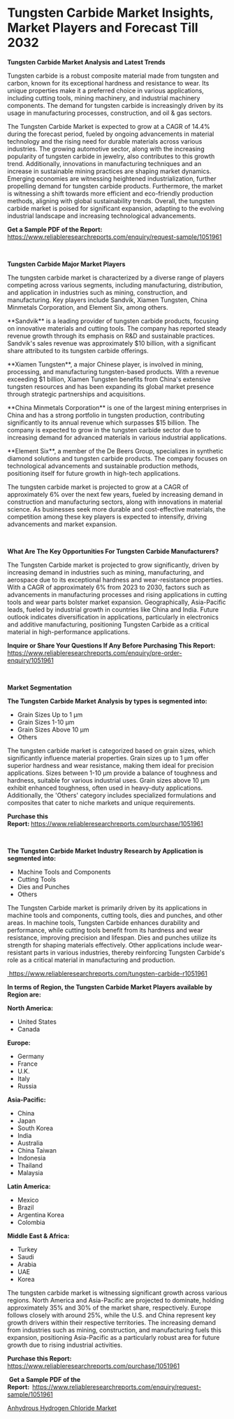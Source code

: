 <p><h1>Tungsten Carbide Market Insights, Market Players and Forecast Till 2032</h1></p><p><strong>Tungsten Carbide Market Analysis and Latest Trends</strong></p>
<p><p>Tungsten carbide is a robust composite material made from tungsten and carbon, known for its exceptional hardness and resistance to wear. Its unique properties make it a preferred choice in various applications, including cutting tools, mining machinery, and industrial machinery components. The demand for tungsten carbide is increasingly driven by its usage in manufacturing processes, construction, and oil & gas sectors.</p><p>The Tungsten Carbide Market is expected to grow at a CAGR of 14.4% during the forecast period, fueled by ongoing advancements in material technology and the rising need for durable materials across various industries. The growing automotive sector, along with the increasing popularity of tungsten carbide in jewelry, also contributes to this growth trend. Additionally, innovations in manufacturing techniques and an increase in sustainable mining practices are shaping market dynamics. Emerging economies are witnessing heightened industrialization, further propelling demand for tungsten carbide products. Furthermore, the market is witnessing a shift towards more efficient and eco-friendly production methods, aligning with global sustainability trends. Overall, the tungsten carbide market is poised for significant expansion, adapting to the evolving industrial landscape and increasing technological advancements.</p></p>
<p><strong>Get a Sample PDF of the Report:&nbsp;</strong> <a href="https://www.reliableresearchreports.com/enquiry/request-sample/1051961?utm_campaign=2734&utm_medium=2&utm_source=Github&utm_content=ia&utm_term=31032025&utm_id=tungsten-carbide">https://www.reliableresearchreports.com/enquiry/request-sample/1051961</a></p>
<p>&nbsp;</p>
<p><strong>Tungsten Carbide Major Market Players</strong></p>
<p><p>The tungsten carbide market is characterized by a diverse range of players competing across various segments, including manufacturing, distribution, and application in industries such as mining, construction, and manufacturing. Key players include Sandvik, Xiamen Tungsten, China Minmetals Corporation, and Element Six, among others.</p><p>**Sandvik** is a leading provider of tungsten carbide products, focusing on innovative materials and cutting tools. The company has reported steady revenue growth through its emphasis on R&D and sustainable practices. Sandvik's sales revenue was approximately $10 billion, with a significant share attributed to its tungsten carbide offerings.</p><p>**Xiamen Tungsten**, a major Chinese player, is involved in mining, processing, and manufacturing tungsten-based products. With a revenue exceeding $1 billion, Xiamen Tungsten benefits from China's extensive tungsten resources and has been expanding its global market presence through strategic partnerships and acquisitions.</p><p>**China Minmetals Corporation** is one of the largest mining enterprises in China and has a strong portfolio in tungsten production, contributing significantly to its annual revenue which surpasses $15 billion. The company is expected to grow in the tungsten carbide sector due to increasing demand for advanced materials in various industrial applications.</p><p>**Element Six**, a member of the De Beers Group, specializes in synthetic diamond solutions and tungsten carbide products. The company focuses on technological advancements and sustainable production methods, positioning itself for future growth in high-tech applications.</p><p>The tungsten carbide market is projected to grow at a CAGR of approximately 6% over the next few years, fueled by increasing demand in construction and manufacturing sectors, along with innovations in material science. As businesses seek more durable and cost-effective materials, the competition among these key players is expected to intensify, driving advancements and market expansion.</p></p>
<p>&nbsp;</p>
<p><strong>What Are The Key Opportunities For Tungsten Carbide Manufacturers?</strong></p>
<p><p>The Tungsten Carbide market is projected to grow significantly, driven by increasing demand in industries such as mining, manufacturing, and aerospace due to its exceptional hardness and wear-resistance properties. With a CAGR of approximately 6% from 2023 to 2030, factors such as advancements in manufacturing processes and rising applications in cutting tools and wear parts bolster market expansion. Geographically, Asia-Pacific leads, fueled by industrial growth in countries like China and India. Future outlook indicates diversification in applications, particularly in electronics and additive manufacturing, positioning Tungsten Carbide as a critical material in high-performance applications.</p></p>
<p><strong>Inquire or Share Your Questions If Any Before Purchasing This Report:</strong> <a href="https://www.reliableresearchreports.com/enquiry/pre-order-enquiry/1051961?utm_campaign=2734&utm_medium=2&utm_source=Github&utm_content=ia&utm_term=31032025&utm_id=tungsten-carbide">https://www.reliableresearchreports.com/enquiry/pre-order-enquiry/1051961</a></p>
<p>&nbsp;</p>
<p><strong>Market Segmentation</strong></p>
<p><strong>The Tungsten Carbide Market Analysis by types is segmented into:</strong></p>
<p><ul><li>Grain Sizes Up to 1 µm</li><li>Grain Sizes 1-10 µm</li><li>Grain Sizes Above 10 µm</li><li>Others</li></ul></p>
<p><p>The tungsten carbide market is categorized based on grain sizes, which significantly influence material properties. Grain sizes up to 1 µm offer superior hardness and wear resistance, making them ideal for precision applications. Sizes between 1-10 µm provide a balance of toughness and hardness, suitable for various industrial uses. Grain sizes above 10 µm exhibit enhanced toughness, often used in heavy-duty applications. Additionally, the 'Others' category includes specialized formulations and composites that cater to niche markets and unique requirements.</p></p>
<p><strong>Purchase this Report:&nbsp;</strong><a href="https://www.reliableresearchreports.com/purchase/1051961?utm_campaign=2734&utm_medium=2&utm_source=Github&utm_content=ia&utm_term=31032025&utm_id=tungsten-carbide">https://www.reliableresearchreports.com/purchase/1051961</a></p>
<p>&nbsp;</p>
<p><strong>The Tungsten Carbide Market Industry Research by Application is segmented into:</strong></p>
<p><ul><li>Machine Tools and Components</li><li>Cutting Tools</li><li>Dies and Punches</li><li>Others</li></ul></p>
<p><p>The Tungsten Carbide market is primarily driven by its applications in machine tools and components, cutting tools, dies and punches, and other areas. In machine tools, Tungsten Carbide enhances durability and performance, while cutting tools benefit from its hardness and wear resistance, improving precision and lifespan. Dies and punches utilize its strength for shaping materials effectively. Other applications include wear-resistant parts in various industries, thereby reinforcing Tungsten Carbide's role as a critical material in manufacturing and production.</p></p>
<p><a href="https://www.reliableresearchreports.com/tungsten-carbide-r1051961?utm_campaign=2734&utm_medium=2&utm_source=Github&utm_content=ia&utm_term=31032025&utm_id=tungsten-carbide">&nbsp;https://www.reliableresearchreports.com/tungsten-carbide-r1051961</a></p>
<p><strong>In terms of Region, the Tungsten Carbide Market Players available by Region are:</strong></p>
<p>
    <p> <strong> North America: </strong>
        <ul>
            <li>United States</li>
            <li>Canada</li>
        </ul>
        </p> 
    <p> <strong> Europe: </strong>
        <ul>
            <li>Germany</li>
            <li>France</li>
            <li>U.K.</li>
            <li>Italy</li>
            <li>Russia</li>
        </ul>
        </p> 
    <p> <strong> Asia-Pacific: </strong>
        <ul>
            <li>China</li>
            <li>Japan</li>
            <li>South Korea</li>
            <li>India</li>
            <li>Australia</li>
            <li>China Taiwan</li>
            <li>Indonesia</li>
            <li>Thailand</li>
            <li>Malaysia</li>
        </ul>
        </p> 
    <p> <strong> Latin America: </strong>
        <ul>
            <li>Mexico</li>
            <li>Brazil</li>
            <li>Argentina Korea</li>
            <li>Colombia</li>
        </ul>
        </p> 
    <p> <strong> Middle East & Africa: </strong>
        <ul>
            <li>Turkey</li>
            <li>Saudi</li>
            <li>Arabia</li>
            <li>UAE</li>
            <li>Korea</li>
        </ul>
    </p>
    </p>
<p><p>The tungsten carbide market is witnessing significant growth across various regions. North America and Asia-Pacific are projected to dominate, holding approximately 35% and 30% of the market share, respectively. Europe follows closely with around 25%, while the U.S. and China represent key growth drivers within their respective territories. The increasing demand from industries such as mining, construction, and manufacturing fuels this expansion, positioning Asia-Pacific as a particularly robust area for future growth due to rising industrial activities.</p></p>
<p><strong>Purchase this Report: </strong><a href="https://www.reliableresearchreports.com/purchase/1051961?utm_campaign=2734&utm_medium=2&utm_source=Github&utm_content=ia&utm_term=31032025&utm_id=tungsten-carbide">https://www.reliableresearchreports.com/purchase/1051961</a></p>
<p>&nbsp;<strong>Get a Sample PDF of the Report:&nbsp;&nbsp;</strong><a href="https://www.reliableresearchreports.com/enquiry/request-sample/1051961?utm_campaign=2734&utm_medium=2&utm_source=Github&utm_content=ia&utm_term=31032025&utm_id=tungsten-carbide">https://www.reliableresearchreports.com/enquiry/request-sample/1051961</a></p>
<p><strong></strong></p>
<p><p><a href="https://github.com/xanaanenkaly/Market-Research-Report-List-1/blob/main/anhydrous-hydrogen-chloride-market.md?utm_campaign=2734&utm_medium=2&utm_source=Github&utm_content=ia&utm_term=31032025&utm_id=tungsten-carbide">Anhydrous Hydrogen Chloride Market</a></p></p>